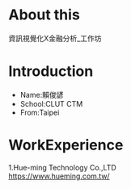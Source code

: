 # About this
資訊視覺化X金融分析_工作坊


# Introduction

* Name:賴俊諺
* School:CLUT CTM
* From:Taipei

# WorkExperience
1.Hue-ming Technology Co.,LTD  
<https://www.hueming.com.tw/>